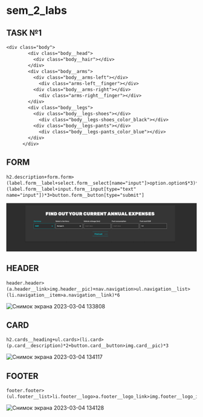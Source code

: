 # sem_2_labs

## TASK №1
```
<div class="body">
        <div class="body__head">
          <div class="body__hair"></div>
        </div>
        <div class="body__arms">
          <div class="body__arms-left"></div>
            <div class="arms-left__finger"></div>
          <div class="body__arms-right"></div>
            <div class="arms-right__finger"></div>
        </div>
        <div class="body__legs">
          <div class="body__legs-shoes"></div>
            <div class="body__legs-shoes_color_black"></div>
          <div class="body__legs-pants"></div>
            <div class="body__legs-pants_color_blue"></div>
        </div>
      </div>
```

## FORM
```
h2.description+form.form>(label.form__label+select.form__select[name="input"]>option.option$*3)*2+(label.form__label+input.form__input[type="text"  name="input"])*3+button.form__button[type="submit"]
```
![FROM](./pic/form.png)

## HEADER
```
header.header>(a.header__link>img.header__pic)+nav.navigation>ul.navigation__list>(li.navigation__item>a.navigation__link)*6
```
![Снимок экрана 2023-03-04 133808](https://user-images.githubusercontent.com/113594587/222895433-53d29a36-a1bd-47eb-aa00-682ecae9924c.png)

## CARD
```
h2.cards__heading+ul.cards>(li.card>(p.card__description)*2+button.card__button>img.card__pic)*3
```
![Снимок экрана 2023-03-04 134117](https://user-images.githubusercontent.com/113594587/222895484-8c43b2c1-ea5c-4566-ad27-ec2e972aac4a.png)

## FOOTER
```
footer.footer>(ul.footer__list>li.footer__logo>a.footer__logo_link>img.footer__logo_img+li.footer__contacts+li.footer__mail)+hr.footer__list_line+p.footer__policy
```
![Снимок экрана 2023-03-04 134128](https://user-images.githubusercontent.com/113594587/222895480-19ad920f-22ca-47ef-a187-0c7a5c3a309d.png)
